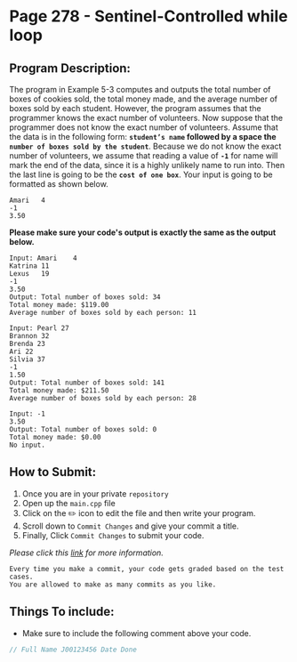 # Page 278 - Sentinel-Controlled while loop

## Program Description:

The program in Example 5-3 computes and outputs the total number of boxes of cookies sold, the total money made, and the average number of boxes sold by each student. However, the program assumes that the programmer knows the exact number of volunteers. 
Now suppose that the programmer does not know the exact number of volunteers. 
Assume that the data is in the following form: **`student’s name` followed by a space the `number of boxes sold by the student`**.
Because we do not know the exact number of volunteers, we assume that reading a value of **`-1`** for name will mark the end of the data, 
since it is a highly unlikely name to run into. Then the last line is going to be the **`cost of one box`**.
Your input is going to be formatted as shown below.
```
Amari	4
-1
3.50
```
**Please make sure your code's output is exactly the same as the output below.**
```
Input: Amari	4
Katrina	11
Lexus	19
-1
3.50
Output: Total number of boxes sold: 34
Total money made: $119.00
Average number of boxes sold by each person: 11
```
```
Input: Pearl 27
Brannon 32
Brenda 23
Ari 22
Silvia 37
-1
1.50
Output: Total number of boxes sold: 141
Total money made: $211.50
Average number of boxes sold by each person: 28
```
```
Input: -1
3.50
Output: Total number of boxes sold: 0
Total money made: $0.00
No input.
```

## How to Submit:
1. Once you are in your private `repository`
2. Open up the `main.cpp` file
3. Click on the :pencil2: icon to edit the file and then write your program.
4. Scroll down to `Commit Changes` and give your commit a title.
5. Finally, Click `Commit Changes` to submit your code.

*Please click this [link](https://gist.github.com/dinaolmelak/981035ce4b3fe86c7e7fe17c73fb5335) for more information.*
```
Every time you make a commit, your code gets graded based on the test cases. 
You are allowed to make as many commits as you like.
```

## Things To include:
- Make sure to include the following comment above your code.
```cpp
// Full Name J00123456 Date Done
```
